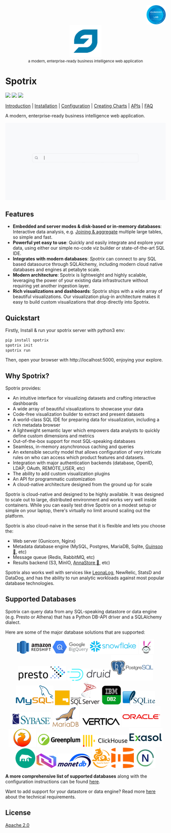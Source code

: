 <div align="right">
    <img src="https://raw.githubusercontent.com/Spotrix/spotrix/main/spotrix-frontend/images/guinsoolab-badge.png" width="60" alt="badge">
    <br />
</div>
<div align="center">
  <img src="https://raw.githubusercontent.com/Spotrix/spotrix/main/spotrix-frontend/images/spotrix.svg" width="100" alt="logo" />
  <br/>
  <small>a modern, enterprise-ready business intelligence web application</small>
</div>

# Spotrix

![](https://img.shields.io/github/repo-size/Spotrix/spotrix)
![](https://img.shields.io/github/license/Spotrix/spotrix)
![](https://img.shields.io/github/v/tag/Spotrix/spotrix)

[Introduction](https://ciusji.gitbook.io/spotrix/) | 
[Installation](https://ciusji.gitbook.io/spotrix/installing/installing-from-source) | 
[Configuration](https://ciusji.gitbook.io/spotrix/congiguration/basic-configuration) | 
[Creating Charts](https://ciusji.gitbook.io/spotrix/creating-charts/creating-your-charts) | 
[APIs](https://ciusji.gitbook.io/spotrix/appendix/api) | 
[FAQ](https://ciusji.gitbook.io/spotrix/appendix/faq)

A modern, enterprise-ready business intelligence web application.

![spotrix-overview](https://raw.githubusercontent.com/Spotrix/spotrix/main/spotrix-frontend/images/spotrix-overview.gif)


## Features

- **Embedded and server modes & disk-based or in-memory databases**: Interactive data analysis, e.g. [Joining & aggregate](https://ciusji.gitbook.io/guinsoo/reference/aggregate) multiple large tables, so simple and fast.
- **Powerful yet easy to use**: Quickly and easily integrate and explore your data, using either our simple no-code viz builder or state-of-the-art SQL IDE.
- **Integrates with modern databases**: _Spotrix_ can connect to any SQL based datasource through SQLAlchemy, including modern cloud native databases and engines at petabyte scale.
- **Modern architecture**: Spotrix is lightweight and highly scalable, leveraging the power of your existing data infrastructure without requiring yet another ingestion layer.
- **Rich visualizations and dashboards**: Spotrix ships with a wide array of beautiful visualizations. Our visualization plug-in architecture makes it easy to build custom visualizations that drop directly into Spotrix.


## Quickstart

Firstly, Install & run your spotrix server with python3 env:
```shell
pip install spotrix
spotrix init
spotrix run
```
Then, open your browser with http://localhost:5000, enjoying your explore.


## Why Spotrix?

Spotrix provides:

- An intuitive interface for visualizing datasets and
  crafting interactive dashboards
- A wide array of beautiful visualizations to showcase your data
- Code-free visualization builder to extract and present datasets
- A world-class SQL IDE for preparing data for visualization, including a rich metadata browser
- A lightweight semantic layer which empowers data analysts to quickly define custom dimensions and metrics
- Out-of-the-box support for most SQL-speaking databases
- Seamless, in-memory asynchronous caching and queries
- An extensible security model that allows configuration of very intricate rules
  on who can access which product features and datasets.
- Integration with major
  authentication backends (database, OpenID, LDAP, OAuth, REMOTE_USER, etc)
- The ability to add custom visualization plugins
- An API for programmatic customization
- A cloud-native architecture designed from the ground up for scale

Spotrix is cloud-native and designed to be highly available. It was designed to scale out to large, distributed 
environment and works very well inside containers. While you can easily test drive Spotrix on a modest setup or simple 
on your laptop, there's virtually no limit around scaling out the platform.

Spotrix is also cloud-naive in the sense that it is flexible and lets you choose the:

* Web server (Gunicorn, Nginx)
* Metadata database engine (MySQL, Postgres, MariaDB, Sqlite, [Guinsoo 🚀](https://github.com/ciusji/guinsoo), etc)
* Message queue (Redis, RabbitMQ, etc)
* Results backend (S3, MinIO, [AnnaStore 🌈](https://github.com/GuinsooLab/annastore), etc)

Spotrix also works well with services like [LeonaLog](https://github.com/LeonaLog), NewRelic, StatsD and DataDog, and has the 
ability to run analytic workloads against most popular database technologies.


## Supported Databases

Spotrix can query data from any SQL-speaking datastore or data engine (e.g. Presto or Athena) that has a Python DB-API driver and a SQLAlchemy dialect.

Here are some of the major database solutions that are supported:

<div align="center">
  <img src="https://raw.githubusercontent.com/Spotrix/spotrix/main/spotrix-frontend/images/redshift.png" alt="redshift" border="0" width="106" height="41" />
  <img src="https://raw.githubusercontent.com/Spotrix/spotrix/main/spotrix-frontend/images/google-biquery.png" alt="google-biquery" border="0" width="114" height="43" />
  <img src="https://raw.githubusercontent.com/Spotrix/spotrix/main/spotrix-frontend/images/snowflake.png" alt="snowflake" border="0" width="152" height="46" />
  <img src="https://raw.githubusercontent.com/Spotrix/spotrix/main/spotrix-frontend/images/trino.png" alt="trino" border="0" width="46" height="46" />
  <img src="https://raw.githubusercontent.com/Spotrix/spotrix/main/spotrix-frontend/images/presto.png" alt="presto" border="0" width="152" height="46" />
  <img src="https://raw.githubusercontent.com/Spotrix/spotrix/main/spotrix-frontend/images/druid.png" alt="druid" border="0" width="135" height="37" />
  <img src="https://raw.githubusercontent.com/Spotrix/spotrix/main/spotrix-frontend/images/postgresql.png" alt="postgresql" border="0" width="132" height="81" />
  <img src="https://raw.githubusercontent.com/Spotrix/spotrix/main/spotrix-frontend/images/mysql.png" alt="mysql" border="0" width="119" height="62" />
  <img src="https://raw.githubusercontent.com/Spotrix/spotrix/main/spotrix-frontend/images/guinsoolab-stack.jpg" alt="guinsoolab-stack" border="0" width="46" height="46" />
  <img src="https://raw.githubusercontent.com/Spotrix/spotrix/main/spotrix-frontend/images/mssql-server.png" alt="mssql-server" border="0" width="93" height="74" />
  <img src="https://raw.githubusercontent.com/Spotrix/spotrix/main/spotrix-frontend/images/db2.png" alt="db2" border="0" width="62" height="62" />
  <img src="https://raw.githubusercontent.com/Spotrix/spotrix/main/spotrix-frontend/images/sqlite.png" alt="sqlite" border="0" width="102" height="45" />
  <img src="https://raw.githubusercontent.com/Spotrix/spotrix/main/spotrix-frontend/images/sybase.png" alt="sybase" border="0" width="128" height="47" />
  <img src="https://raw.githubusercontent.com/Spotrix/spotrix/main/spotrix-frontend/images/mariadb.png" alt="mariadb" border="0" width="83" height="63" />
  <img src="https://raw.githubusercontent.com/Spotrix/spotrix/main/spotrix-frontend/images/vertica.png" alt="vertica" border="0" width="128" height="40" />
  <img src="https://raw.githubusercontent.com/Spotrix/spotrix/main/spotrix-frontend/images/oracle.png" alt="oracle" border="0" width="121" height="66" />
  <img src="https://raw.githubusercontent.com/Spotrix/spotrix/main/spotrix-frontend/images/firebird.png" alt="firebird" border="0" width="86" height="56" />
  <img src="https://raw.githubusercontent.com/Spotrix/spotrix/main/spotrix-frontend/images/greenplum.png" alt="greenplum" border="0" width="140" height="45" />
  <img src="https://raw.githubusercontent.com/Spotrix/spotrix/main/spotrix-frontend/images/clickhouse.png" alt="clickhouse" border="0" width="140" height="37" />
  <img src="https://raw.githubusercontent.com/Spotrix/spotrix/main/spotrix-frontend/images/exasol.png" alt="exasol" border="0" width="106" height="59" />
  <img src="https://raw.githubusercontent.com/Spotrix/spotrix/main/spotrix-frontend/images/minds.svg" alt="minds" border="0" width="62" height="62" />
  <img src="https://raw.githubusercontent.com/Spotrix/spotrix/main/spotrix-frontend/images/guinsoo.png" alt="guinsoo" border="0" width="62" height="46" />
  <img src="https://raw.githubusercontent.com/Spotrix/spotrix/main/spotrix-frontend/images/monet-db.png" alt="monet-db" border="0" width="106" height="46" />
  <img src="https://raw.githubusercontent.com/Spotrix/spotrix/main/spotrix-frontend/images/apache-kylin.png" alt="apache-kylin" border="0" width="56" height="64" />
  <img src="https://raw.githubusercontent.com/Spotrix/spotrix/main/spotrix-frontend/images/hologres.png" alt="hologres" border="0" width="71" height="64" />
  <img src="https://raw.githubusercontent.com/Spotrix/spotrix/main/spotrix-frontend/images/netezza.png" alt="netezza" border="0" width="64" height="64" />
</div>

**A more comprehensive list of supported databases** along with the configuration instructions can be found
[here](https://guinsoolab.github.io/glab/#/app/home).

Want to add support for your datastore or data engine? Read more [here](https://guinsoolab.github.io/glab/#/app/home) about the technical requirements.

## License

[Apache 2.0](./LICENSE.txt)
